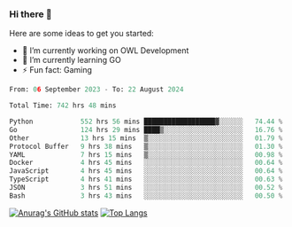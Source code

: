 ### Hi there 👋

Here are some ideas to get you started:

- 🔭 I’m currently working on OWL Development
- 🌱 I’m currently learning GO
-  ⚡ Fun fact: Gaming
  
  <!--
- 👯 I’m looking to collaborate on ...
- 🤔 I’m looking for help with ...
- 💬 Ask me about ...
- 📫 How to reach me: ...
- 😄 Pronouns: ...
-->

<!--START_SECTION:waka-->

```python
From: 06 September 2023 - To: 22 August 2024

Total Time: 742 hrs 48 mins

Python            552 hrs 56 mins ██████████████████▓░░░░░░   74.44 %
Go                124 hrs 29 mins ████▒░░░░░░░░░░░░░░░░░░░░   16.76 %
Other             13 hrs 15 mins  ▒░░░░░░░░░░░░░░░░░░░░░░░░   01.79 %
Protocol Buffer   9 hrs 38 mins   ▒░░░░░░░░░░░░░░░░░░░░░░░░   01.30 %
YAML              7 hrs 15 mins   ▒░░░░░░░░░░░░░░░░░░░░░░░░   00.98 %
Docker            4 hrs 45 mins   ░░░░░░░░░░░░░░░░░░░░░░░░░   00.64 %
JavaScript        4 hrs 45 mins   ░░░░░░░░░░░░░░░░░░░░░░░░░   00.64 %
TypeScript        4 hrs 41 mins   ░░░░░░░░░░░░░░░░░░░░░░░░░   00.63 %
JSON              3 hrs 51 mins   ░░░░░░░░░░░░░░░░░░░░░░░░░   00.52 %
Bash              3 hrs 43 mins   ░░░░░░░░░░░░░░░░░░░░░░░░░   00.50 %
```

<!--END_SECTION:waka-->

[![Anurag's GitHub stats](https://github-readme-stats.vercel.app/api?username=aebalz&show_icons=true&theme=codeSTACKr)](https://github.com/anuraghazra/github-readme-stats)
[![Top Langs](https://github-readme-stats.vercel.app/api/top-langs/?username=aebalz&layout=compact&card_width=350&theme=codeSTACKr)](https://github.com/anuraghazra/github-readme-stats)
<!-- [![Readme Card](https://github-readme-stats.vercel.app/api/pin/?username=aebalz&repo=go-gin-gone&show_owner=true)](https://github.com/anuraghazra/github-readme-stats)-->
